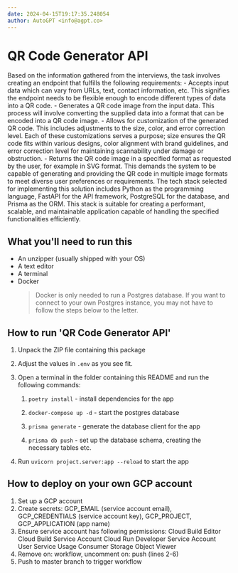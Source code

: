 ```yaml
---
date: 2024-04-15T19:17:35.248054
author: AutoGPT <info@agpt.co>
---
```


# QR Code Generator API

Based on the information gathered from the interviews, the task involves creating an endpoint that fulfills the following requirements: - Accepts input data which can vary from URLs, text, contact information, etc. This signifies the endpoint needs to be flexible enough to encode different types of data into a QR code. - Generates a QR code image from the input data. This process will involve converting the supplied data into a format that can be encoded into a QR code image. - Allows for customization of the generated QR code. This includes adjustments to the size, color, and error correction level. Each of these customizations serves a purpose; size ensures the QR code fits within various designs, color alignment with brand guidelines, and error correction level for maintaining scannability under damage or obstruction. - Returns the QR code image in a specified format as requested by the user, for example in SVG format. This demands the system to be capable of generating and providing the QR code in multiple image formats to meet diverse user preferences or requirements. The tech stack selected for implementing this solution includes Python as the programming language, FastAPI for the API framework, PostgreSQL for the database, and Prisma as the ORM. This stack is suitable for creating a performant, scalable, and maintainable application capable of handling the specified functionalities efficiently.

## What you'll need to run this
* An unzipper (usually shipped with your OS)
* A text editor
* A terminal
* Docker
  > Docker is only needed to run a Postgres database. If you want to connect to your own
  > Postgres instance, you may not have to follow the steps below to the letter.


## How to run 'QR Code Generator API'

1. Unpack the ZIP file containing this package

2. Adjust the values in `.env` as you see fit.

3. Open a terminal in the folder containing this README and run the following commands:

    1. `poetry install` - install dependencies for the app

    2. `docker-compose up -d` - start the postgres database

    3. `prisma generate` - generate the database client for the app

    4. `prisma db push` - set up the database schema, creating the necessary tables etc.

4. Run `uvicorn project.server:app --reload` to start the app

## How to deploy on your own GCP account
1. Set up a GCP account
2. Create secrets: GCP_EMAIL (service account email), GCP_CREDENTIALS (service account key), GCP_PROJECT, GCP_APPLICATION (app name)
3. Ensure service account has following permissions: 
    Cloud Build Editor
    Cloud Build Service Account
    Cloud Run Developer
    Service Account User
    Service Usage Consumer
    Storage Object Viewer
4. Remove on: workflow, uncomment on: push (lines 2-6)
5. Push to master branch to trigger workflow

